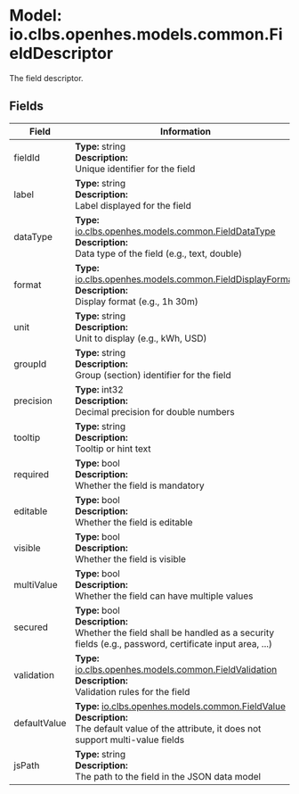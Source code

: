# Model: io.clbs.openhes.models.common.FieldDescriptor

The field descriptor.

## Fields

| Field | Information |
| --- | --- |
| fieldId | <b>Type:</b> string<br><b>Description:</b><br>Unique identifier for the field |
| label | <b>Type:</b> string<br><b>Description:</b><br>Label displayed for the field |
| dataType | <b>Type:</b> [io.clbs.openhes.models.common.FieldDataType](model-io-clbs-openhes-models-common-fielddatatype.md)<br><b>Description:</b><br>Data type of the field (e.g., text, double) |
| format | <b>Type:</b> [io.clbs.openhes.models.common.FieldDisplayFormat](model-io-clbs-openhes-models-common-fielddisplayformat.md)<br><b>Description:</b><br>Display format (e.g., 1h 30m) |
| unit | <b>Type:</b> string<br><b>Description:</b><br>Unit to display (e.g., kWh, USD) |
| groupId | <b>Type:</b> string<br><b>Description:</b><br>Group (section) identifier for the field |
| precision | <b>Type:</b> int32<br><b>Description:</b><br>Decimal precision for double numbers |
| tooltip | <b>Type:</b> string<br><b>Description:</b><br>Tooltip or hint text |
| required | <b>Type:</b> bool<br><b>Description:</b><br>Whether the field is mandatory |
| editable | <b>Type:</b> bool<br><b>Description:</b><br>Whether the field is editable |
| visible | <b>Type:</b> bool<br><b>Description:</b><br>Whether the field is visible |
| multiValue | <b>Type:</b> bool<br><b>Description:</b><br>Whether the field can have multiple values |
| secured | <b>Type:</b> bool<br><b>Description:</b><br>Whether the field shall be handled as a security fields (e.g., password, certificate input area, ...) |
| validation | <b>Type:</b> [io.clbs.openhes.models.common.FieldValidation](model-io-clbs-openhes-models-common-fieldvalidation.md)<br><b>Description:</b><br>Validation rules for the field |
| defaultValue | <b>Type:</b> [io.clbs.openhes.models.common.FieldValue](model-io-clbs-openhes-models-common-fieldvalue.md)<br><b>Description:</b><br>The default value of the attribute, it does not support multi-value fields |
| jsPath | <b>Type:</b> string<br><b>Description:</b><br>The path to the field in the JSON data model |


